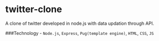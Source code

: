 # twitter-clone
A clone of twitter developed in node.js with data updation through API. 

###Technology - `Node.js`, `Express`, `Pug(template engine)`, `HTML`, `CSS`, `JS` 
